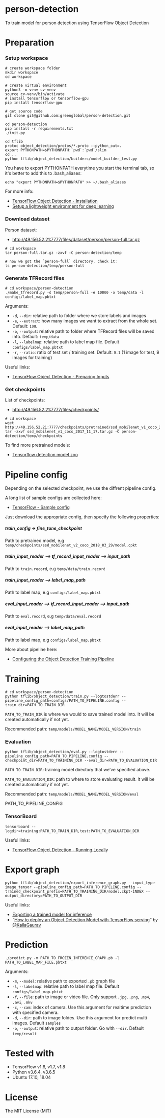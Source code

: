 # person-detection
To train model for person detection using TensorFlow Object Detection


# Preparation

### Setup workspace

```
# create workspace folder
mkdir workspace
cd workspace

# create virtual environment
python3 -m venv cv-venv
source cv-venv/bin/activate
# install tensorflow or tensorflow-gpu
pip install tensorflow-gpu

# get source code
git clone git@github.com:greenglobal/person-detection.git

cd person-detection
pip install -r requirements.txt
./init.py

cd tflib
protoc object_detection/protos/*.proto --python_out=.
export PYTHONPATH=$PYTHONPATH:`pwd`:`pwd`/slim
cd ..
python tflib/object_detection/builders/model_builder_test.py

```

You have to export PYTHONPATH everytime you start the terminal tab, so it's better to add this to .bash_aliases:


```
echo "export PYTHONPATH=$PYTHONPATH" >> ~/.bash_aliases
```


For more info:

- [TensorFlow Object Detection - Installation](https://github.com/tensorflow/models/blob/master/research/object_detection/g3doc/installation.md)
- [Setup a lightweight environment for deep learning](https://medium.com/@ndaidong/setup-a-simple-environment-for-deep-learning-dc05c81c4914)


### Download dataset


Person dataset:

- http://49.156.52.21:7777/files/dataset/person/person-full.tar.gz


```
# cd workspace
tar person-full.tar.gz -zxvf -C person-detection/temp

# now we got the `person-full` directory, check it:
ls person-detection/temp/person-full
```


### Generate TFRecord files


```
# cd workspace/person-detection
./make_tfrecord.py -d temp/person-full -e 10000 -o temp/data -l configs/label_map.pbtxt

```

Arguments:

- `-d`, `--dir`: relative path to folder where we store labels and images
- `-e`, `--extract`: how many images we want to extract from the whole set. Default: `100`.
- `-o`, `--output`: relative path to folder where TFRecord files will be saved into. Default: `temp/data`
- `-l`, `--labelmap`: relative path to label map file. Default `configs/label_map.pbtxt`
- `-r`, `--ratio`: ratio of test set / training set. Default: `0.1` (1 image for test, 9 images for training)

Useful links:

- [TensorFlow Object Detection - Preparing Inputs](https://github.com/tensorflow/models/blob/master/research/object_detection/g3doc/using_your_own_dataset.md)


### Get checkpoints

List of checkpoints:

- http://49.156.52.21:7777/files/checkpoints/


```
# cd workspace
wget http://49.156.52.21:7777/checkpoints/pretrained/ssd_mobilenet_v1_coco_2017_11_17.tar.gz
tar -zxvf ssd_mobilenet_v1_coco_2017_11_17.tar.gz -C person-detection/temp/checkpoints
```


To find more pretrained models:

- [Tensorflow detection model zoo](https://github.com/tensorflow/models/blob/master/research/object_detection/g3doc/detection_model_zoo.md)



# Pipeline config


Depending on the selected checkpoint, we use the diffrent pipeline config.


A long list of sample configs are collected here:

- [TensorFlow - Sample config](https://github.com/tensorflow/models/tree/master/research/object_detection/samples/configs)


Just download the appropriate config, then specify the following properties:

##### train_config -> fine_tune_checkpoint

Path to pretrained model, e.g `temp/checkpoints/ssd_mobilenet_v2_coco_2018_03_29/model.cpkt`


##### train_input_reader --> tf_record_input_reader --> input_path

Path to `train.record`, e.g `temp/data/train.record`

##### train_input_reader --> label_map_path

Path to label map, e.g `configs/label_map.pbtxt`


##### eval_input_reader --> tf_record_input_reader --> input_path

Path to `eval.record`, e.g `temp/data/eval.record`

##### eval_input_reader --> label_map_path

Path to label map, e.g `configs/label_map.pbtxt`


More about pipeline here:


- [Configuring the Object Detection Training Pipeline](https://github.com/tensorflow/models/blob/master/research/object_detection/g3doc/configuring_jobs.md)



# Training


```
# cd workspace/person-detection
python tflib/object_detection/train.py --logtostderr --pipeline_config_path=configs/PATH_TO_PIPELINE.config --train_dir=PATH_TO_TRAIN_DIR
```

`PATH_TO_TRAIN_DIR` is where we would to save trained model into. It will be created automatically if not yet.

Recommended path: `temp/models/MODEL_NAME/MODEL_VERSION/train`


### Evaluation


```
python tflib/object_detection/eval.py --logtostderr --pipeline_config_path=PATH_TO_PIPELINE.config --checkpoint_dir=PATH_TO_TRAINING_DIR --eval_dir=PATH_TO_EVALUATION_DIR

```

`PATH_TO_TRAIN_DIR`: training model directory that we've specified above.

`PATH_TO_EVALUATION_DIR`: path to where to store evaluating result. It will be created automatically if not yet.


Recommended path: `temp/models/MODEL_NAME/MODEL_VERSION/eval`


PATH_TO_PIPELINE_CONFIG


### TensorBoard

```
tensorboard --logdir=training:PATH_TO_TRAIN_DIR,test:PATH_TO_EVALUATION_DIR
```

Useful links:

- [TensorFlow Object Detection - Running Locally](https://github.com/tensorflow/models/blob/master/research/object_detection/g3doc/running_locally.md)


# Export graph


```
python tflib/object_detection/export_inference_graph.py --input_type image_tensor --pipeline_config_path=PATH_TO_PIPELINE.config --trained_checkpoint_prefix=PATH_TO_TRAINING_DIR/model.ckpt-INDEX --output_directory=PATH_TO_OUTPUT_DIR
```

Useful links:

- [Exporting a trained model for inference](https://github.com/tensorflow/models/blob/master/research/object_detection/g3doc/exporting_models.md)
- “[How to deploy an Object Detection Model with TensorFlow serving](https://medium.freecodecamp.org/how-to-deploy-an-object-detection-model-with-tensorflow-serving-d6436e65d1d9)” by [@KailaGaurav](https://twitter.com/KailaGaurav)


# Prediction


```
./predict.py -m PATH_TO_FROZEN_INFERENCE_GRAPH.pb -l PATH_TO_LABEL_MAP_FILE.pbtxt

```

Arguments:

- `-m`, `--model`: relative path to exported `.pb` graph file
- `-l`, `--labelmap`: relative path to label map file. Default `configs/label_map.pbtxt`
- `-f`, `--file`: path to image or video file. Only support `.jpg`, `.png`, `.mp4`, `.avi`, `.mkv`
- `-c`, `--cam`: index of camera. Use this argument for realtime prediction with specified camera.
- `-d`, `--dir`: path to image foldes. Use this argument for predict multi images. Default `samples`
- `-o`, `--output`: relative path to output folder. Go with `--dir`. Default `temp/result`



# Tested with

- TensorFlow v1.6, v1.7, v1.8
- Python v3.6.4, v3.6.5
- Ubuntu 17.10, 18.04


# License

The MIT License (MIT)

